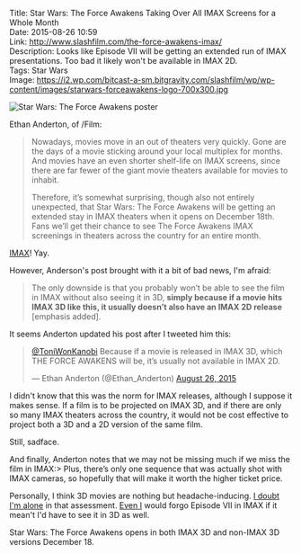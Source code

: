 Title: Star Wars: The Force Awakens Taking Over All IMAX Screens for a Whole Month  
Date: 2015-08-26 10:59  
Link: http://www.slashfilm.com/the-force-awakens-imax/  
Description: Looks like Episode VII will be getting an extended run of IMAX presentations. Too bad it likely won't be available in IMAX 2D.  
Tags: Star Wars  
Image: https://i2.wp.com/bitcast-a-sm.bitgravity.com/slashfilm/wp/wp-content/images/starwars-forceawakens-logo-700x300.jpg  

![Star Wars: The Force Awakens poster][1]

Ethan Anderton, of /Film:

> Nowadays, movies move in an out of theaters very quickly. Gone are the days of a movie sticking around your local multiplex for months. And movies have an even shorter shelf-life on IMAX screens, since there are far fewer of the giant movie theaters available for movies to inhabit.
>
> Therefore, it’s somewhat surprising, though also not entirely unexpected, that Star Wars: The Force Awakens will be getting an extended stay in IMAX theaters when it opens on December 18th. Fans we’ll get their chance to see The Force Awakens IMAX screenings in theaters across the country for an entire month.

[IMAX][2]! Yay.

However, Anderson's post brought with it a bit of bad news, I'm afraid:

> The only downside is that you probably won’t be able to see the film in IMAX without also seeing it in 3D, **simply because if a movie hits IMAX 3D like this, it usually doesn’t also have an IMAX 2D release** [emphasis added].

It seems Anderton updated his post after I tweeted him this:

<blockquote lang="en"><p lang="en" dir="ltr"><a href="https://twitter.com/ToniWonKanobi">@ToniWonKanobi</a> Because if a movie is released in IMAX 3D, which THE FORCE AWAKENS will be, it’s usually not available in IMAX 2D.</p>&mdash; Ethan Anderton (@Ethan_Anderton) <a href="https://twitter.com/Ethan_Anderton/status/636592401767919616">August 26, 2015</a></blockquote>

I didn't know that this was the norm for IMAX releases, although I suppose it makes sense. If a film is to be projected on IMAX 3D, and if there are only so many IMAX theaters across the country, it would not be cost effective to project both a 3D and a 2D version of the same film.

Still, sadface.

And finally, Anderton notes that we may not be missing much if we miss the film in IMAX:> Plus, there’s only one sequence that was actually shot with IMAX cameras, so hopefully that will make it worth the higher ticket price.

Personally, I think 3D movies are nothing but headache-inducing. [I doubt I'm alone][3] in that assessment. [Even I][4] would forgo Episode VII in IMAX if it mean't I'd have to see it in 3D as well.

Star Wars: The Force Awakens opens in both IMAX 3D and non-IMAX 3D versions December 18.

[1]: https://i2.wp.com/bitcast-a-sm.bitgravity.com/slashfilm/wp/wp-content/images/starwars-forceawakens-logo-700x300.jpg "'Star Wars: The Force Awakens' poster"
[2]: https://en.wikipedia.org/wiki/Imax "Wikipedia: IMAX"
[3]: http://lifehacker.com/5430492/focus-on-the-action-to-avoid-headaches-during-3d-movies "How to avoid headaches in 3D movies (pointless)"
[4]: /tags/Star%20Wars  "Posts tagged 'Star Wars'"